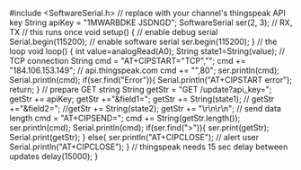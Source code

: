 #include <SoftwareSerial.h>
// replace with your channel's thingspeak API key
String apiKey = "1MWARBDKE JSDNGD";
SoftwareSerial ser(2, 3); // RX, TX
// this runs once
void setup() { 
 // enable debug serial
 Serial.begin(115200); 
 // enable software serial
 ser.begin(115200);
}
// the loop 
void loop() {
 int value=analogRead(A0);
 String state1=String(value);
 // TCP connection
 String cmd = "AT+CIPSTART=\"TCP\",\"";
 cmd += "184.106.153.149"; // api.thingspeak.com
 cmd += "\",80";
 ser.println(cmd);
 Serial.println(cmd);
 if(ser.find("Error")){
 Serial.println("AT+CIPSTART error");
 return;
 }
// prepare GET string
 String getStr = "GET /update?api_key=";
 getStr += apiKey;
getStr +="&field1=";
 getStr += String(state1);
// getStr +="&field2=";
 //getStr += String(state2);
 getStr += "\r\n\r\n";
 // send data length
 cmd = "AT+CIPSEND=";
 cmd += String(getStr.length());
 ser.println(cmd);
 Serial.println(cmd);
 if(ser.find(">")){
 ser.print(getStr);
 Serial.print(getStr);
 }
 else{
 ser.println("AT+CIPCLOSE");
 // alert user
 Serial.println("AT+CIPCLOSE");
 }
 // thingspeak needs 15 sec delay between updates
 delay(15000); 
}
